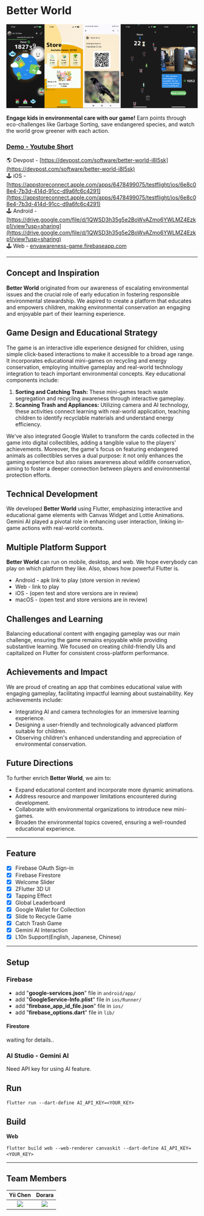# Better World

<img src="./demo/better-world.png" />

**Engage kids in environmental care with our game!** Earn points through eco-challenges like Garbage Sorting, save endangered species, and watch the world grow greener with each action.

### [Demo - Youtube Short](https://youtu.be/afh4jGIhhEg?si=b8-b2ijtE8x9zfJB)

🌎 Devpost - [https://devpost.com/software/better-world-i8l5sk](https://devpost.com/software/better-world-i8l5sk) \
🕹️ iOS - [https://appstoreconnect.apple.com/apps/6478499075/testflight/ios/6e8c08e4-7b3d-414d-91cc-d9a6fc6c4291](https://appstoreconnect.apple.com/apps/6478499075/testflight/ios/6e8c08e4-7b3d-414d-91cc-d9a6fc6c4291) \
🕹️ Android - [https://drive.google.com/file/d/1QWSD3h35g5e2BoWvAZmo6YWLMZ4Ezkp1/view?usp=sharing](https://drive.google.com/file/d/1QWSD3h35g5e2BoWvAZmo6YWLMZ4Ezkp1/view?usp=sharing) \
🕹️ Web - [envawareness-game.firebaseapp.com](envawareness-game.firebaseapp.com)

---

## Concept and Inspiration
**Better World** originated from our awareness of escalating environmental issues and the crucial role of early education in fostering responsible environmental stewardship. We aspired to create a platform that educates and empowers children, making environmental conservation an engaging and enjoyable part of their learning experience.

## Game Design and Educational Strategy
The game is an interactive idle experience designed for children, using simple click-based interactions to make it accessible to a broad age range. It incorporates educational mini-games on recycling and energy conservation, employing intuitive gameplay and real-world technology integration to teach important environmental concepts. Key educational components include:

1. **Sorting and Catching Trash:** These mini-games teach waste segregation and recycling awareness through interactive gameplay.
2. **Scanning Trash and Appliances:** Utilizing camera and AI technology, these activities connect learning with real-world application, teaching children to identify recyclable materials and understand energy efficiency.

We've also integrated Google Wallet to transform the cards collected in the game into digital collectibles, adding a tangible value to the players' achievements. Moreover, the game's focus on featuring endangered animals as collectibles serves a dual purpose: it not only enhances the gaming experience but also raises awareness about wildlife conservation, aiming to foster a deeper connection between players and environmental protection efforts.

## Technical Development
We developed **Better World** using Flutter, emphasizing interactive and educational game elements with Canvas Widget and Lottie Animations. Gemini AI played a pivotal role in enhancing user interaction, linking in-game actions with real-world contexts.

## Multiple Platform Support
**Better World** can run on mobile, desktop, and web. We hope everybody can play on which platform they like. Also, shows how powerful Flutter is.
- Android - apk link to play (store version in review)
- Web - link to play
- iOS - (open test and store versions are in review)
- macOS - (open test and store versions are in review)

## Challenges and Learning
Balancing educational content with engaging gameplay was our main challenge, ensuring the game remains enjoyable while providing substantive learning. We focused on creating child-friendly UIs and capitalized on Flutter for consistent cross-platform performance.

## Achievements and Impact
We are proud of creating an app that combines educational value with engaging gameplay, facilitating impactful learning about sustainability. Key achievements include:

- Integrating AI and camera technologies for an immersive learning experience.
- Designing a user-friendly and technologically advanced platform suitable for children.
- Observing children's enhanced understanding and appreciation of environmental conservation.

## Future Directions
To further enrich **Better World**, we aim to:

- Expand educational content and incorporate more dynamic animations.
- Address resource and manpower limitations encountered during development.
- Collaborate with environmental organizations to introduce new mini-games.
- Broaden the environmental topics covered, ensuring a well-rounded educational experience.

---

## Feature
- [x] Firebase OAuth Sign-in
- [x] Firebase Firestore 
- [x] Welcome Slider
- [x] ZFlutter 3D UI
- [x] Tapping Effect
- [x] Global Leaderboard
- [x] Google Wallet for Collection
- [x] Slide to Recycle Game
- [x] Catch Trash Game
- [x] Gemini AI Interaction
- [x] L10n Support(English, Japanese, Chinese) 

---

## Setup

### Firebase
- add "**google-services.json**" file in `android/app/`
- add "**GoogleService-Info.plist**" file in `ios/Runner/`
- add  "**firebase_app_id_file.json**" file in `ios/`
- add "**firebase_options.dart**" file in `lib/`

#### Firestore

waiting for details..

### AI Studio - Gemini AI
Need API key for using AI feature.

## Run
```
flutter run --dart-define AI_API_KEY=<YOUR_KEY>
```

## Build

**Web**
```
flutter build web --web-renderer canvaskit --dart-define AI_API_KEY=<YOUR_KEY>
```

---

## Team Members

Yii Chen            | Dorara
:-------------------------:|:-------------------------:|
<img src="https://pbs.twimg.com/profile_images/1703313184164364288/r-rUEV5G_400x400.jpg" width=100 />  |  <img src="https://scontent.ftpe8-4.fna.fbcdn.net/v/t1.18169-9/15697358_1722461454438084_620635146075829628_n.jpg?_nc_cat=102&ccb=1-7&_nc_sid=5f2048&_nc_ohc=L9SykQiDPNkAX9ABEmB&_nc_ht=scontent.ftpe8-4.fna&oh=00_AfC0CRorWMXUCTimOPx6snsndWvmYCsf3NmdvrXwuCIyJQ&oe=661933B9" width=100 />
